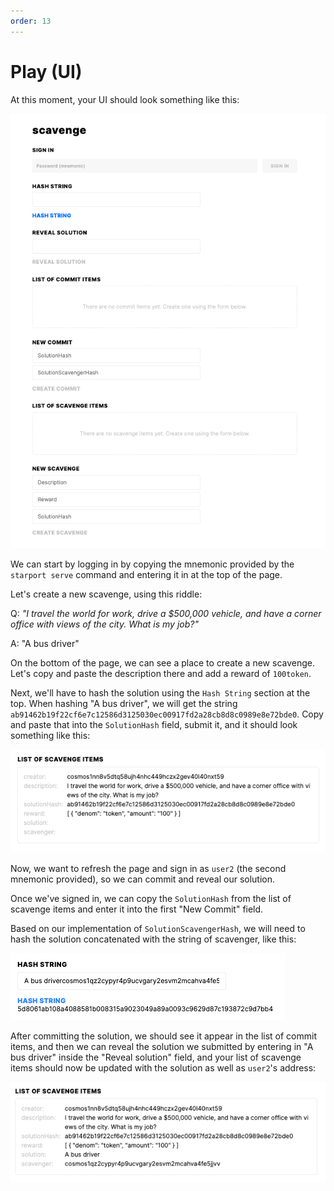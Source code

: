 ```yaml
---
order: 13
---
```


# Play (UI)

At this moment, your UI should look something like this:

![](img/frontend.png)

We can start by logging in by copying the mnemonic provided by the `starport serve` command and entering it in at the top of the page.

Let's create a new scavenge, using this riddle: 

Q: _"I travel the world for work, drive a $500,000 vehicle, and have a corner office with views of the city. What is my job?"_

A: "A bus driver"


On the bottom of the page, we can see a place to create a new scavenge. Let's copy and paste the description there and add a reward of `100token`.

Next, we'll have to hash the solution using the `Hash String` section at the top. When hashing "A bus driver", we will get the string `ab91462b19f22cf6e7c12586d3125030ec00917fd2a28cb8d8c0989e8e72bde0`. Copy and paste that into the `SolutionHash` field, submit it, and it should look something like this:

![](img/scavenge-create.png)

Now, we want to refresh the page and sign in as `user2` (the second mnemonic provided), so we can commit and reveal our solution. 

Once we've signed in, we can copy the `SolutionHash` from the list of scavenge items and enter it into the first "New Commit" field.

Based on our implementation of `SolutionScavengerHash`, we will need to hash the solution concatenated with the string of scavenger, like this:

![](img/solutionscavengerhash.png)

After committing the solution, we should see it appear in the list of commit items, and then we can reveal the solution we submitted by entering in "A bus driver" inside the "Reveal solution" field, and your list of scavenge items should now be updated with the solution as well as `user2`'s address:

![](img/solved.png)